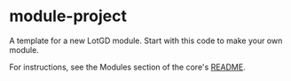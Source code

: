 # module-project
A template for a new LotGD module. Start with this code to make your own module.

For instructions, see the Modules section of the core's [README](https://github.com/lotgd/core/).
